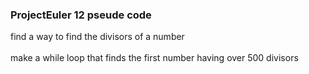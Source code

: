 ### ProjectEuler 12 pseude code

find a way to find the divisors of a number<br><br>
make a while loop that finds the first number having over 500 divisors
